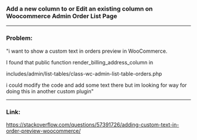 ### Add a new column to or Edit an existing column on Woocommerce Admin Order List Page

---

### Problem: 

"i want to show a custom text in orders preview in WooCommerce.

I found that public function render_billing_address_column in

includes/admin/list-tables/class-wc-admin-list-table-orders.php

i could modify the code and add some text there but im looking for way for doing this in another custom plugin"

---

### Link: 
https://stackoverflow.com/questions/57391726/adding-custom-text-in-order-preview-woocommerce/
